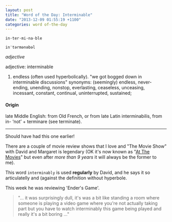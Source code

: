 ```yaml
---
layout: post
title: "Word of the Day: Interminable"
date: "2013-12-09 01:55:19 +1100"
categories: word of-the-day
---
```


    in·ter·mi·na·ble

    inˈtərmənəbəl

*adjective*

adjective: interminable

1. endless (often used hyperbolically).
"we got bogged down in interminable discussions"
synonyms:	(seemingly) endless, never-ending, unending, nonstop, everlasting, ceaseless, unceasing, incessant, constant, continual, uninterrupted, sustained;


#### Origin

late Middle English: from Old French, or from late Latin interminabilis, from in- ‘not’ + terminare (see terminate).

---

Should have had this one earlier!

There are a couple of movie review shows that I love and "The Movie Show" with David and Margaret is legendary (OK it's now known as "[At The Movies](http://www.abc.net.au/atthemovies/)" but even after _more than 9 years_ it will always be the former to me).

This word `interminably` is used **regularly** by David, and he says it so articulatelly and (against the definition without hyperbole.

This week he was reviewing 'Ender's Game'.

> "... it was surprisingly dull, it's was a bit like standing a room where someone is playing a video game where you're not actually taking part but you have to watch interminably this game being played and really it's a bit boring ..."